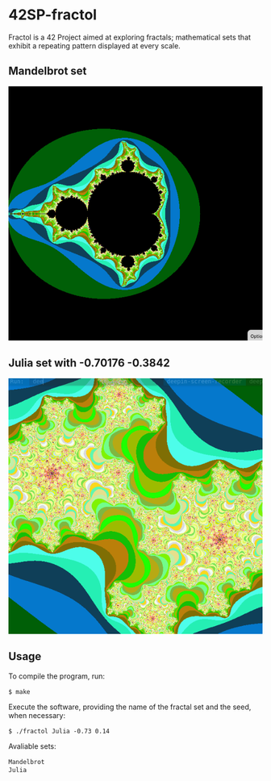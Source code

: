 # 42SP-fractol
Fractol is a 42 Project aimed at exploring fractals; mathematical sets that exhibit a repeating pattern displayed at every scale.

## Mandelbrot set
<img src="https://github.com/SantanaC4/42SP-fractol/blob/main/mandelbrot.png"/>

## Julia set with -0.70176 -0.3842
<img src="https://github.com/SantanaC4/42SP-fractol/blob/main/Julia.png"/>

## Usage

To compile the program, run:

```
$ make
```

Execute the software, providing the name of the fractal set and the seed, when necessary:
```
$ ./fractol Julia -0.73 0.14
```
Avaliable sets:
```
Mandelbrot
Julia
